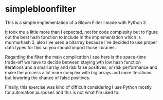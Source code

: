 # simplebloonfilter

This is a simple implementation of a Bloom Filter I made with Python 3

It took me a little more than I expected, not for code complexity but to figure out the best hash function to include in the implementation which is murmurhash 3, also I've used a bitarray because I've decided to use proper data types for this so you should import those libraries.

Regarding the filter the main complication I see here is the space-time trade-off we have to decide between staying wth low hash function iterations and a small array and risk false positives, or risk performance and make the process a lot more complex with big arrays and more iterations but lowering the chance of false positives.  

Finally, this exercise was kind of difficult considering I use Python mostly for automation purposes and this is not what I'm used to.
